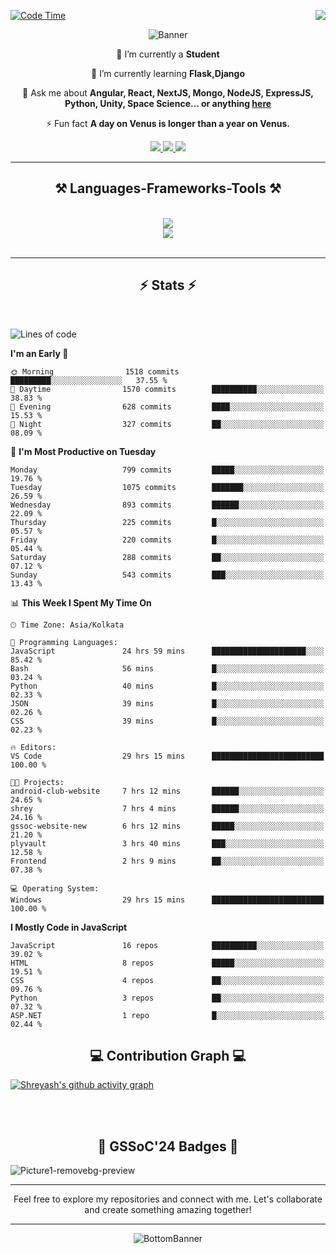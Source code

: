 <div>
 
<img align="right" src="https://visitor-badge.laobi.icu/badge?page_id=shreyash3087.shreyash3087" />

 [![Code Time](https://wakatime.com/badge/user/cd5f70df-e644-46f4-a03b-e1ce78615131.svg)](https://wakatime.com/@cd5f70df-e644-46f4-a03b-e1ce78615131)
 
</div>


<div align="center">
 
![Banner](https://github.com/user-attachments/assets/fe33d289-b057-4d85-ad76-3103802aa9e1)

</div>


<div align="center">
 
 🔭 I’m currently a **Student** 
 
 🌱 I’m currently learning **Flask,Django**

💬 Ask me about **Angular, React, NextJS, Mongo, NodeJS, ExpressJS, Python, Unity, Space Science... or anything [here](https://github.com/shreyash3087/shreyash3087/issues)**

⚡ Fun fact **A day on Venus is longer than a year on Venus.**

</div>
 
<div align="center"> 
  <a href="mailto:shreyash3087@gmail.com">
    <img src="https://img.shields.io/badge/Gmail-333333?style=for-the-badge&logo=gmail&logoColor=red" />
  </a>
  <a href="https://www.linkedin.com/in/shreyash-srivastava-1a1161280" target="_blank">
    <img src="https://img.shields.io/badge/LinkedIn-0077B5?style=for-the-badge&logo=linkedin&logoColor=white" target="_blank" />
  </a>
  <a href="https://github.com/shreyash3087" target="_blank">
     <img src="https://img.shields.io/badge/Github-FF5722?style=for-the-badge&logo=github&logoColor=white" target="_blank" />
  </a>
</div>
<hr/>
 
<h2 align="center">⚒️ Languages-Frameworks-Tools ⚒️</h2>
<br/>
<div align="center">
    <img src="https://skillicons.dev/icons?i=react,bootstrap,html,css,vscode,github,figma,cpp,vercel,netlify" /><br>
    <img src="https://skillicons.dev/icons?i=tailwind,git,nodejs,python,javascript,typescript,express,firebase,mongodb,nextjs,unity,azure,blender" /><br>
</div>

<br/>
<hr/>

<h2 align="center">⚡ Stats ⚡</h2>

<br>
<div>
 
 
<!--START_SECTION:waka-->
![Lines of code](https://img.shields.io/badge/From%20Hello%20World%20I%27ve%20Written-1.1%20million%20lines%20of%20code-blue)

**I'm an Early 🐤** 

```text
🌞 Morning                1518 commits        █████████░░░░░░░░░░░░░░░░   37.55 % 
🌆 Daytime                1570 commits        ██████████░░░░░░░░░░░░░░░   38.83 % 
🌃 Evening                628 commits         ████░░░░░░░░░░░░░░░░░░░░░   15.53 % 
🌙 Night                  327 commits         ██░░░░░░░░░░░░░░░░░░░░░░░   08.09 % 
```
📅 **I'm Most Productive on Tuesday** 

```text
Monday                   799 commits         █████░░░░░░░░░░░░░░░░░░░░   19.76 % 
Tuesday                  1075 commits        ███████░░░░░░░░░░░░░░░░░░   26.59 % 
Wednesday                893 commits         ██████░░░░░░░░░░░░░░░░░░░   22.09 % 
Thursday                 225 commits         █░░░░░░░░░░░░░░░░░░░░░░░░   05.57 % 
Friday                   220 commits         █░░░░░░░░░░░░░░░░░░░░░░░░   05.44 % 
Saturday                 288 commits         ██░░░░░░░░░░░░░░░░░░░░░░░   07.12 % 
Sunday                   543 commits         ███░░░░░░░░░░░░░░░░░░░░░░   13.43 % 
```


📊 **This Week I Spent My Time On** 

```text
🕑︎ Time Zone: Asia/Kolkata

💬 Programming Languages: 
JavaScript               24 hrs 59 mins      █████████████████████░░░░   85.42 % 
Bash                     56 mins             █░░░░░░░░░░░░░░░░░░░░░░░░   03.24 % 
Python                   40 mins             █░░░░░░░░░░░░░░░░░░░░░░░░   02.33 % 
JSON                     39 mins             █░░░░░░░░░░░░░░░░░░░░░░░░   02.26 % 
CSS                      39 mins             █░░░░░░░░░░░░░░░░░░░░░░░░   02.23 % 

🔥 Editors: 
VS Code                  29 hrs 15 mins      █████████████████████████   100.00 % 

🐱‍💻 Projects: 
android-club-website     7 hrs 12 mins       ██████░░░░░░░░░░░░░░░░░░░   24.65 % 
shrey                    7 hrs 4 mins        ██████░░░░░░░░░░░░░░░░░░░   24.16 % 
gssoc-website-new        6 hrs 12 mins       █████░░░░░░░░░░░░░░░░░░░░   21.20 % 
plyvault                 3 hrs 40 mins       ███░░░░░░░░░░░░░░░░░░░░░░   12.58 % 
Frontend                 2 hrs 9 mins        ██░░░░░░░░░░░░░░░░░░░░░░░   07.38 % 

💻 Operating System: 
Windows                  29 hrs 15 mins      █████████████████████████   100.00 % 
```

**I Mostly Code in JavaScript** 

```text
JavaScript               16 repos            ██████████░░░░░░░░░░░░░░░   39.02 % 
HTML                     8 repos             █████░░░░░░░░░░░░░░░░░░░░   19.51 % 
CSS                      4 repos             ██░░░░░░░░░░░░░░░░░░░░░░░   09.76 % 
Python                   3 repos             ██░░░░░░░░░░░░░░░░░░░░░░░   07.32 % 
ASP.NET                  1 repo              █░░░░░░░░░░░░░░░░░░░░░░░░   02.44 % 
```




<!--END_SECTION:waka-->

</div>

<div>
  <div align="center" ><h2 align="center">💻 Contribution Graph 💻</h2></div>
 
  [![Shreyash's github activity graph](https://github-readme-activity-graph.vercel.app/graph?username=shreyash3087&hide_border=true&theme=github)](https://github.com/ashutosh00710/github-readme-activity-graph)
 
</div>

<br/><br/>

<h2 align="center">🔰 GSSoC'24 Badges 🔰</h2>

![Picture1-removebg-preview](https://github.com/user-attachments/assets/4ece96a5-043a-44df-b51b-40738d3603ff)

<div align="center"> 
  <hr/>
  Feel free to explore my repositories and connect with me. Let's collaborate and create something amazing together!
  <hr/>
</div>

<div align="center">
 
![BottomBanner](https://github.com/user-attachments/assets/7afe064f-9b9f-401d-bec1-35c8625bb3dc)

</div>

